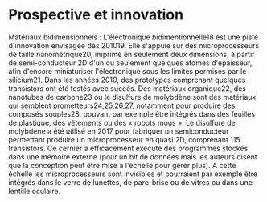 <h1>Prospective et innovation</h1>

Matériaux bidimensionnels : L'électronique bidimentionnelle18 est une piste d'innovation envisagée dès 201019. Elle s'appuie sur des microprocesseurs de taille nanométrique20, imprimé en seulement deux dimensions, à partir de semi-conducteur 2D d'un ou seulement quelques atomes d'épaisseur, afin d'encore miniaturiser l'électronique sous les limites permises par le silicium21.
Dans les années 2010, des prototypes comprenant quelques transistors ont été testés avec succès.
Des matériaux organique22, des nanotubes de carbone23 ou le disulfure de molybdène sont des matériaux qui semblent prometteurs24,25,26,27, notamment pour produire des composés souples28, pouvant par exemple être intégrés dans des feuilles de plastique, des vêtements ou des « robots mous ». Le disulfure de molybdène a été utilisé en 2017 pour fabriquer un semiconducteur permettant produire un microprocesseur en quasi 2D, comprenant 115 transistors. Ce cernier a efficacement exécuté des programmes stockés dans une mémoire externe (pour un bit de données mais les auteurs disent que la conception peut être mise à l'échelle pour gérer plus). A cette échelle les microprocesseurs sont invisibles et pourraient par exemple être intégrés dans le verre de lunettes, de pare-brise ou de vitres ou dans une lentille oculaire.
